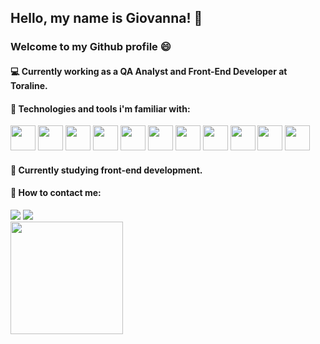## Hello, my name is Giovanna! 👋

### Welcome to my Github profile :smile:

#### :computer: Currently working as a QA Analyst and Front-End Developer at Toraline.

#### :star2: Technologies and tools i'm familiar with:

<img src="https://cdn.jsdelivr.net/gh/devicons/devicon/icons/html5/html5-original-wordmark.svg" width="40" height="40" /> <img src="https://cdn.jsdelivr.net/gh/devicons/devicon/icons/css3/css3-original-wordmark.svg" width="40" height="40" /> <img src="https://cdn.jsdelivr.net/gh/devicons/devicon/icons/javascript/javascript-original.svg" width="40" height="40" /> <img src="https://cdn.jsdelivr.net/gh/devicons/devicon/icons/typescript/typescript-original.svg" width="40" height="40" /> <img src="https://cdn.jsdelivr.net/gh/devicons/devicon/icons/sass/sass-original.svg" width="40" height="40" /> <img src="https://cdn.jsdelivr.net/gh/devicons/devicon/icons/react/react-original-wordmark.svg" width="40" height="40" /> <img src="https://cdn.jsdelivr.net/gh/devicons/devicon/icons/git/git-original-wordmark.svg" width="40" height="40" /> <img src="https://cdn.jsdelivr.net/gh/devicons/devicon/icons/github/github-original-wordmark.svg" width="40" height="40" /> <img src="https://raw.githubusercontent.com/styled-components/brand/master/styled-components.png" width="40" height="40" /> <img src="https://cdn.icon-icons.com/icons2/3911/PNG/512/cypress_logo_icon_247239.png" width="40" height="40" /> <img src="https://www.svgrepo.com/show/354202/postman-icon.svg" width="40" height="40" />

#### :blue_book: Currently studying front-end development.

#### :email: How to contact me:

<div>
<a href = "mailto:giovannatintori7@gmail.com"><img loading="lazy" src="https://img.shields.io/badge/Gmail-D14836?style=for-the-badge&logo=gmail&logoColor=white" target="_blank"></a>
<a href="https://www.linkedin.com/in/giovannatintoribarbosa" target="_blank"><img loading="lazy" src="https://img.shields.io/badge/-LinkedIn-%230077B5?style=for-the-badge&logo=linkedin&logoColor=white" target="_blank"></a>   
</div>

<div>
<a href="https://github.com/seu-usuário-aqui">
<img loading="lazy" height="180em" src="https://github-readme-stats.vercel.app/api/top-langs/?username=gitintori&layout=compact&langs_count=7&theme=dracula"/>
</div>


